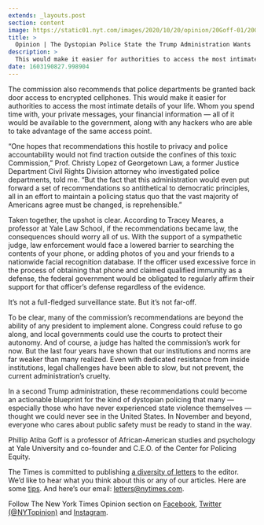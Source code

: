 ```yaml
--- 
extends: _layouts.post 
section: content 
image: https://static01.nyt.com/images/2020/10/20/opinion/20Goff-01/20Goff-01-facebookJumbo.jpg 
title: > 
  Opinion | The Dystopian Police State the Trump Administration Wants 
description: > 
  This would make it easier for authorities to access the most intimate details of your life.According to Tracey Meares, a professor at Yale Law School, if the recommendations became law, the consequences should worry all of us.In a second Trump administration, these recommendations could become an actionable blueprint for the kind of dystopian policing that many — especially those who have never experienced state violence themselves — thought we could never see in the United States.Phillip Atiba Goff is a professor of African-American studies and psychology at Yale University and co-founder and C.E.O.Follow The New York Times Opinion section on Facebook, Twitter (@NYTopinion) and Instagram. 
date: 1603190827.998904 
--- 
```

<div><p class="css-158dogj evys1bk0">The commission also recommends that police departments be granted back door access to encrypted cellphones. This would make it easier for authorities to access the most intimate details of your life. Whom you spend time with, your private messages, your financial information &#8212; all of it would be available to the government, along with any hackers who are able to take advantage of the same access point.</p><p class="css-158dogj evys1bk0">&#8220;One hopes that recommendations this hostile to privacy and police accountability would not find traction outside the confines of this toxic Commission,&#8221; Prof. Christy Lopez of Georgetown Law, a former Justice Department Civil Rights Division attorney who investigated police departments, told me. &#8220;But the fact that this administration would even put forward a set of recommendations so antithetical to democratic principles, all in an effort to maintain a policing status quo that the vast majority of Americans agree must be changed, is reprehensible.&#8221;</p><p class="css-158dogj evys1bk0">Taken together, the upshot is clear. According to Tracey Meares, a professor at Yale Law School, if the recommendations became law, the consequences should worry all of us. With the support of a sympathetic judge, law enforcement would face a lowered barrier to searching the contents of your phone, or adding photos of you and your friends to a nationwide facial recognition database. If the officer used excessive force in the process of obtaining that phone and claimed qualified immunity as a defense, the federal government would be obligated to regularly affirm their support for that officer&#8217;s defense regardless of the evidence.</p><p class="css-158dogj evys1bk0">It&#8217;s not a full-fledged surveillance state. But it&#8217;s not far-off.</p><p class="css-158dogj evys1bk0">To be clear, many of the commission&#8217;s recommendations are beyond the ability of any president to implement alone. Congress could refuse to go along, and local governments could use the courts to protect their autonomy. And of course, a judge has halted the commission&#8217;s work for now. But the last four years have shown that our institutions and norms are far weaker than many realized. Even with dedicated resistance from inside institutions, legal challenges have been able to slow, but not prevent, the current administration&#8217;s cruelty.</p><p class="css-158dogj evys1bk0">In a second Trump administration, these recommendations could become an actionable blueprint for the kind of dystopian policing that many &#8212; especially those who have never experienced state violence themselves &#8212; thought we could never see in the United States. In November and beyond, everyone who cares about public safety must be ready to stand in the way.</p><p class="css-pncxxs etfikam0">Phillip Atiba Goff is a professor of African-American studies and psychology at Yale University and co-founder and C.E.O. of the Center for Policing Equity.</p><p class="css-pncxxs etfikam0">The Times is committed to publishing <a class="css-1g7m0tk" href="https://www.nytimes.com/2019/01/31/opinion/letters/letters-to-editor-new-york-times-women.html" title="">a diversity of letters</a> to the editor. We&#8217;d like to hear what you think about this or any of our articles. Here are some <a class="css-1g7m0tk" href="https://help.nytimes.com/hc/en-us/articles/115014925288-How-to-submit-a-letter-to-the-editor" title="">tips</a>. And here&#8217;s our email: <a class="css-1g7m0tk" href="mailto:letters@nytimes.com" title="">letters@nytimes.com</a>.</p><p class="css-pncxxs etfikam0">Follow The New York Times Opinion section on <a class="css-1g7m0tk" href="https://www.facebook.com/nytopinion" title="" rel="noopener noreferrer" target="_blank">Facebook</a>, <a class="css-1g7m0tk" href="http://twitter.com/NYTOpinion" title="" rel="noopener noreferrer" target="_blank">Twitter (@NYTopinion)</a> and <a class="css-1g7m0tk" href="https://www.instagram.com/nytopinion/" title="" rel="noopener noreferrer" target="_blank">Instagram</a>.</p></div>